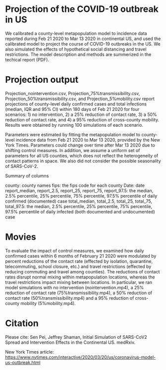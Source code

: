 # Projection of the COVID-19 outbreak in US

We calibrated a county-level metapopulation model to incidence data reported during Feb 21 2020 to Mar 13 2020 in continental US, and used the calibrated model to project the course of COVID-19 outbreaks in the US. We also simulated the effects of hypothetical social distancing and travel restrictions. The model description and methods are summerized in the techical report (PDF).

# Projection output

Projection_nointervention.csv, Projection_75%transmissibility.csv, Projection_50%transmissibility.csv, and Projection_5%mobility.csv report projections of county-level daily confirmed cases and total infections (median, IQR and 95% CI) within 180 days of Feb 21 2020 for four scenarios: 1) no intervention, 2) a 25% reduction of contact rate, 3) a 50% reduction of contact rate, and 4) a 95% reduction of cross-county mobility. Results were obtained by running 100 simulations of each scenario.

Parameters were estimated by fitting the metapopulation model to county-level incidence data from Feb 21 2020 to Mar 13 2020, provided by the New York Times. Parameters could change over time after Mar 13 2020 due to shifting control measures. In addition, we assume a uniform set of parameters for all US counties, which does not reflect the heterogeneity of contact patterns in space. We also did not consider the possible seasonality of SARS-CoV-2.

Summary of columns

county: county names
fips: the fips code for each county
Date: date
report_median, report_2.5, report_25, report_75, report_97.5: the median, 2.5% percentile, 25% percentile, 75% percentile, 97.5% percentile of daily confirmed (documented) case
total_median, total_2.5, total_25, total_75, total_97.5: the median, 2.5% percentile, 25% percentile, 75% percentile, 97.5% percentile of daily infected (both documented and undocumented) case

# Movies

To evaluate the impact of control measures, we examined how daily confirmed cases within 6 months of February 21 2020 were modulated by percent reductions of the contact rate (effected by isolation, quarantine, telecommuting, school closure, etc.) and travel restrictions (effected by reducing commuting and travel among counties). The reductions of contact rates disrupt normal mixing within metapopulation locations, whereas the travel restrictions impact mixing between locations. In particular, we ran model simulations with no intervention (nointervention.mp4), a 25% reduction of contact rate (75%transmissibility.mp4), a 50% reduction of contact rate (50%transmissibility.mp4) and a 95% reduction of cross-county mobility (5%mobility.mp4).

# Citation

Please cite: Sen Pei, Jeffrey Shaman, Initial Simulation of SARS-CoV2 Spread and Intervention Effects in the Continental US. medRxiv.

New York Times article: https://www.nytimes.com/interactive/2020/03/20/us/coronavirus-model-us-outbreak.html

